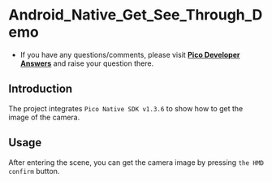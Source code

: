 # Android_Native_Get_See_Through_Demo

- If you have any questions/comments, please visit [**Pico Developer Answers**](https://devanswers.pico-interactive.com/) and raise your question there.

## Introduction

The project integrates `Pico Native SDK v1.3.6` to show how to get the image of the camera.

## Usage

After entering the scene, you can get the camera image by pressing `the HMD confirm` button.
